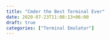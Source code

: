 ```yaml
---
title: "Cmder the Best Terminal Ever"
date: 2020-07-23T11:08:13+06:00
draft: true
categories: ["Terminal Emulator"]
---
```


